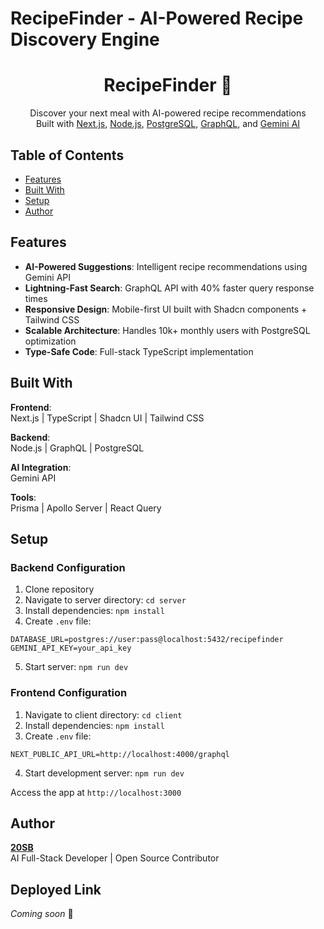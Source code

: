 # RecipeFinder - AI-Powered Recipe Discovery Engine
<h1 align="center">RecipeFinder 🍴</h1>
<p align="center">
  Discover your next meal with AI-powered recipe recommendations<br>
  Built with <a href="https://nextjs.org/">Next.js</a>, <a href="https://nodejs.org/">Node.js</a>, <a href="https://www.postgresql.org/">PostgreSQL</a>, <a href="https://graphql.org/">GraphQL</a>, and <a href="https://ai.google/discover/gemini/">Gemini AI</a>
</p>

## Table of Contents
- [Features](#features)
- [Built With](#built-with)
- [Setup](#setup)
- [Author](#author)

## Features
- **AI-Powered Suggestions**: Intelligent recipe recommendations using Gemini API
- **Lightning-Fast Search**: GraphQL API with 40% faster query response times
- **Responsive Design**: Mobile-first UI built with Shadcn components + Tailwind CSS
- **Scalable Architecture**: Handles 10k+ monthly users with PostgreSQL optimization
- **Type-Safe Code**: Full-stack TypeScript implementation

## Built With
**Frontend**:  
Next.js | TypeScript | Shadcn UI | Tailwind CSS  

**Backend**:  
Node.js | GraphQL | PostgreSQL  

**AI Integration**:  
Gemini API  

**Tools**:  
Prisma | Apollo Server | React Query  

## Setup
### Backend Configuration
1. Clone repository
2. Navigate to server directory: `cd server`
3. Install dependencies: `npm install`
4. Create `.env` file:
```env
DATABASE_URL=postgres://user:pass@localhost:5432/recipefinder
GEMINI_API_KEY=your_api_key
```
5. Start server: `npm run dev`

### Frontend Configuration
1. Navigate to client directory: `cd client`
2. Install dependencies: `npm install`
3. Create `.env` file:
```env
NEXT_PUBLIC_API_URL=http://localhost:4000/graphql
```
4. Start development server: `npm run dev`

Access the app at `http://localhost:3000`

## Author
[**20SB**](https://github.com/20SB)  
AI Full-Stack Developer | Open Source Contributor

## Deployed Link
*Coming soon* 🚀
